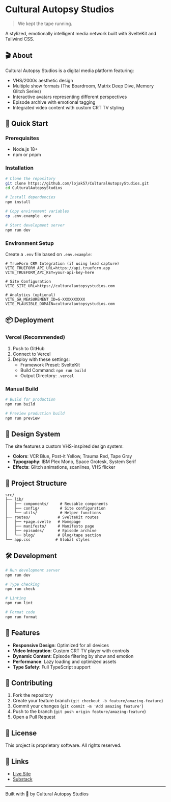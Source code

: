# Cultural Autopsy Studios

> We kept the tape running.

A stylized, emotionally intelligent media network built with SvelteKit and Tailwind CSS.

## 🎬 About

Cultural Autopsy Studios is a digital media platform featuring:
- VHS/2000s aesthetic design
- Multiple show formats (The Boardroom, Matrix Deep Dive, Memory Glitch Series)
- Interactive avatars representing different perspectives
- Episode archive with emotional tagging
- Integrated video content with custom CRT TV styling

## 🚀 Quick Start

### Prerequisites
- Node.js 18+ 
- npm or pnpm

### Installation

```bash
# Clone the repository
git clone https://github.com/lojak57/CulturalAutopsyStudios.git
cd CulturalAutopsyStudios

# Install dependencies
npm install

# Copy environment variables
cp .env.example .env

# Start development server
npm run dev
```

### Environment Setup

Create a `.env` file based on `.env.example`:

```env
# TrueForm CRM Integration (if using lead capture)
VITE_TRUEFORM_API_URL=https://api.trueform.app
VITE_TRUEFORM_API_KEY=your-api-key-here

# Site Configuration
VITE_SITE_URL=https://culturalautopsystudios.com

# Analytics (optional)
VITE_GA_MEASUREMENT_ID=G-XXXXXXXXXX
VITE_PLAUSIBLE_DOMAIN=culturalautopsystudios.com
```

## 📦 Deployment

### Vercel (Recommended)

1. Push to GitHub
2. Connect to Vercel
3. Deploy with these settings:
   - Framework Preset: SvelteKit
   - Build Command: `npm run build`
   - Output Directory: `.vercel`

### Manual Build

```bash
# Build for production
npm run build

# Preview production build
npm run preview
```

## 🎨 Design System

The site features a custom VHS-inspired design system:

- **Colors**: VCR Blue, Post-it Yellow, Trauma Red, Tape Gray
- **Typography**: IBM Plex Mono, Space Grotesk, System Serif
- **Effects**: Glitch animations, scanlines, VHS flicker

## 📁 Project Structure

```
src/
├── lib/
│   ├── components/     # Reusable components
│   ├── config/         # Site configuration
│   └── utils/          # Helper functions
├── routes/            # SvelteKit routes
│   ├── +page.svelte   # Homepage
│   ├── manifesto/     # Manifesto page
│   ├── episodes/      # Episode archive
│   └── blog/          # Blog/tape section
└── app.css           # Global styles
```

## 🛠 Development

```bash
# Run development server
npm run dev

# Type checking
npm run check

# Linting
npm run lint

# Format code
npm run format
```

## 📼 Features

- **Responsive Design**: Optimized for all devices
- **Video Integration**: Custom CRT TV player with controls
- **Dynamic Content**: Episode filtering by show and emotion
- **Performance**: Lazy loading and optimized assets
- **Type Safety**: Full TypeScript support

## 🤝 Contributing

1. Fork the repository
2. Create your feature branch (`git checkout -b feature/amazing-feature`)
3. Commit your changes (`git commit -m 'Add amazing feature'`)
4. Push to the branch (`git push origin feature/amazing-feature`)
5. Open a Pull Request

## 📄 License

This project is proprietary software. All rights reserved.

## 🔗 Links

- [Live Site](https://culturalautopsystudios.com)
- [Substack](https://culturalautopsy.substack.com)

---

Built with 💙 by Cultural Autopsy Studios